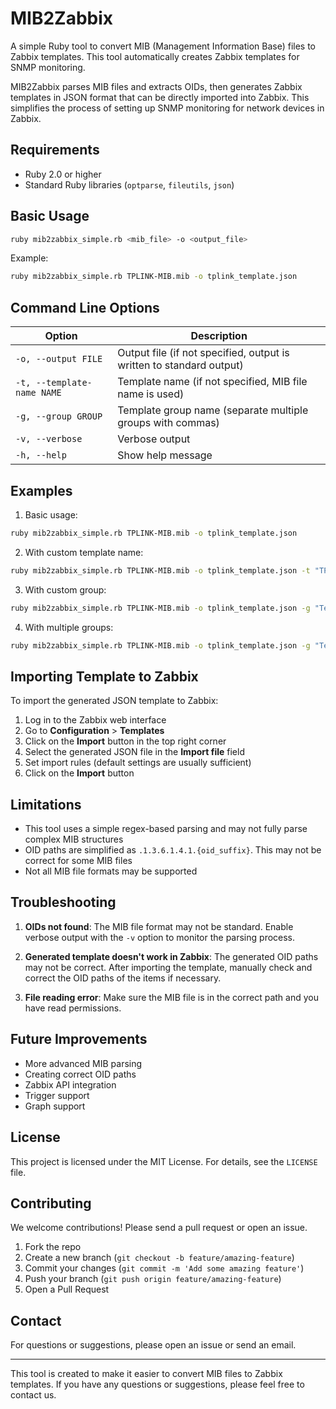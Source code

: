 # MIB2Zabbix

A simple Ruby tool to convert MIB (Management Information Base) files to Zabbix templates. This tool automatically creates Zabbix templates for SNMP monitoring.

MIB2Zabbix parses MIB files and extracts OIDs, then generates Zabbix templates in JSON format that can be directly imported into Zabbix. This simplifies the process of setting up SNMP monitoring for network devices in Zabbix.

## Requirements

- Ruby 2.0 or higher
- Standard Ruby libraries (`optparse`, `fileutils`, `json`)

## Basic Usage

```bash
ruby mib2zabbix_simple.rb <mib_file> -o <output_file>
```

Example:

```bash
ruby mib2zabbix_simple.rb TPLINK-MIB.mib -o tplink_template.json
```

## Command Line Options

| Option | Description |
|--------|-------------|
| `-o, --output FILE` | Output file (if not specified, output is written to standard output) |
| `-t, --template-name NAME` | Template name (if not specified, MIB file name is used) |
| `-g, --group GROUP` | Template group name (separate multiple groups with commas) |
| `-v, --verbose` | Verbose output |
| `-h, --help` | Show help message |

## Examples

1. Basic usage:

```bash
ruby mib2zabbix_simple.rb TPLINK-MIB.mib -o tplink_template.json
```

2. With custom template name:

```bash
ruby mib2zabbix_simple.rb TPLINK-MIB.mib -o tplink_template.json -t "TP-Link Switch"
```

3. With custom group:

```bash
ruby mib2zabbix_simple.rb TPLINK-MIB.mib -o tplink_template.json -g "Templates/Network devices/TP-Link"
```

4. With multiple groups:

```bash
ruby mib2zabbix_simple.rb TPLINK-MIB.mib -o tplink_template.json -g "Templates/Network devices,Templates/SNMP devices"
```

## Importing Template to Zabbix

To import the generated JSON template to Zabbix:

1. Log in to the Zabbix web interface
2. Go to **Configuration** > **Templates**
3. Click on the **Import** button in the top right corner
4. Select the generated JSON file in the **Import file** field
5. Set import rules (default settings are usually sufficient)
6. Click on the **Import** button

## Limitations

- This tool uses a simple regex-based parsing and may not fully parse complex MIB structures
- OID paths are simplified as `.1.3.6.1.4.1.{oid_suffix}`. This may not be correct for some MIB files
- Not all MIB file formats may be supported

## Troubleshooting

1. **OIDs not found**: The MIB file format may not be standard. Enable verbose output with the `-v` option to monitor the parsing process.

2. **Generated template doesn't work in Zabbix**: The generated OID paths may not be correct. After importing the template, manually check and correct the OID paths of the items if necessary.

3. **File reading error**: Make sure the MIB file is in the correct path and you have read permissions.

## Future Improvements

- More advanced MIB parsing
- Creating correct OID paths
- Zabbix API integration
- Trigger support
- Graph support

## License

This project is licensed under the MIT License. For details, see the `LICENSE` file.

## Contributing

We welcome contributions! Please send a pull request or open an issue.

1. Fork the repo
2. Create a new branch (`git checkout -b feature/amazing-feature`)
3. Commit your changes (`git commit -m 'Add some amazing feature'`)
4. Push your branch (`git push origin feature/amazing-feature`)
5. Open a Pull Request

## Contact

For questions or suggestions, please open an issue or send an email.

---

This tool is created to make it easier to convert MIB files to Zabbix templates. If you have any questions or suggestions, please feel free to contact us. 